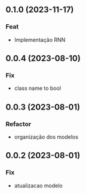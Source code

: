 ## 0.1.0 (2023-11-17)

### Feat

- Implementação RNN

## 0.0.4 (2023-08-10)

### Fix

- class name to bool

## 0.0.3 (2023-08-01)

### Refactor

- organização dos modelos

## 0.0.2 (2023-08-01)

### Fix

- atualizacao modelo
